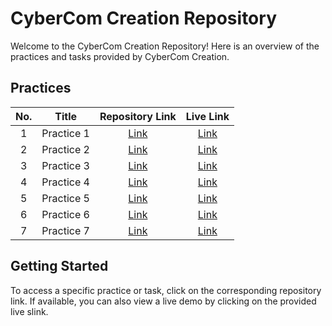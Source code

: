 # CyberCom Creation Repository

Welcome to the CyberCom Creation Repository! Here is an overview of the practices and tasks provided by CyberCom Creation.

## Practices

| No. |   Title    |                                   Repository Link                                   |                                      Live Link                                      |
| :-: | :--------: | :---------------------------------------------------------------------------------: | :---------------------------------------------------------------------------------: |
|  1  | Practice 1 | [Link](https://github.com/vasubhalodi07/cybercom-creation/tree/main/html/practice1) | [Link](https://vasubhalodi07.github.io/cybercom-creation/html/practice1/index.html) |
|  2  | Practice 2 | [Link](https://github.com/vasubhalodi07/cybercom-creation/tree/main/html/practice2) | [Link](https://vasubhalodi07.github.io/cybercom-creation/html/practice2/index.html) |
|  3  | Practice 3 | [Link](https://github.com/vasubhalodi07/cybercom-creation/tree/main/html/practice3) | [Link](https://vasubhalodi07.github.io/cybercom-creation/html/practice3/index.html) |
|  4  | Practice 4 | [Link](https://github.com/vasubhalodi07/cybercom-creation/tree/main/html/practice4) | [Link](https://vasubhalodi07.github.io/cybercom-creation/html/practice4/index.html) |
|  5  | Practice 5 | [Link](https://github.com/vasubhalodi07/cybercom-creation/tree/main/html/practice5) | [Link](https://vasubhalodi07.github.io/cybercom-creation/html/practice5/index.html) |
|  6  | Practice 6 | [Link](https://github.com/vasubhalodi07/cybercom-creation/tree/main/html/practice6) | [Link](https://vasubhalodi07.github.io/cybercom-creation/html/practice6/index.html) |
|  7  | Practice 7 | [Link](https://github.com/vasubhalodi07/cybercom-creation/tree/main/html/practice7) | [Link](https://vasubhalodi07.github.io/cybercom-creation/html/practice7/index.html) |

## Getting Started

To access a specific practice or task, click on the corresponding repository link. If available, you can also view a live demo by clicking on the provided live slink.
